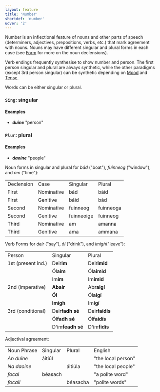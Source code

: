 ```yaml
---
layout: feature
title: 'Number'
shortdef: 'number'
udver: '2'
---
```


Number is an inflectional feature of nouns and other parts of speech (determiners, adjectives, prepositions, verbs, etc.) that mark agreement with nouns. Nouns may have different singular and plural forms in each case (see [Form]() for more on the noun declensions).

Verb endings frequently synthesise to show number and person. The first person singular and plural are always synthetic, while the other paradigms (except 3rd person singular) can be synthetic depending on [Mood]() and [Tense]().

Words can be either singular or plural.

### <a name="Sing">`Sing`</a>: singular

#### Examples

* _<b>duine</b>_ "person"

### <a name="Plur">`Plur`</a>: plural

#### Examples

* _<b>daoine</b>_ "people"

Noun forms in singular and plural for _bád_ ("boat"), _fuinneog_ ("window"), and _am_ ("time"):
<table>
<tr><td>Declension</td><td>Case</td><td>Singular</td><td>Plural</td></tr>
<tr><td>First</td><td>Nominative</td><td>bád</td><td>báid</td></tr>
<tr><td>First</td><td>Genitive</td><td>báid</td><td>bád</td></tr>
<tr><td>Second</td><td>Nominative</td><td>fuinneog</td><td>fuinneoga</td></tr>
<tr><td>Second</td><td>Genitive</td><td>fuinneoige</td><td>fuinneog</td></tr>
<tr><td>Third</td><td>Nominative</td><td>am</td><td>amanna</td></tr>
<tr><td>Third</td><td>Genitive</td><td>ama</td><td>ammana</td></tr>
</table>

Verb Forms for _deir_ ("say"), _ól_ ("drink"), and _imigh_("leave"):
<table>
<tr><td>Person</td><td>Singular</td><td>Plural</td></tr>
<tr><td>1st (present ind.)</td><td>Deir<b>im</b></td><td>Deir<b>imid</b></td></tr>
<tr><td></td><td>Ól<b>aim</b></td><td>Ól<b>aimid</b></td></tr>
<tr><td></td><td>Im<b>ím</b></td><td>Im<b>ímid</b></td></tr>
<tr><td>2nd (imperative)</td><td><b>Abair</b></td><td>Ab<b>raigí</b></td></tr>
<tr><td></td><td><b>Ól</b></td><td>Ól<b>aigí</b></td></tr>
<tr><td></td><td><b>Imigh</b></td><td>Im<b>ígí</b></td></tr>
<tr><td>3rd (conditional)</td><td>Deir<b>fadh sé</b></td><td>Deir<b>faidís</b></td></tr>
<tr><td></td><td>Ól<b>fadh sé</b></td><td>Ól<b>faidís</b></td></tr>
<tr><td></td><td>D'im<b>feadh sé</b></td><td>D'im<b>fidís</b></td></tr>
</table>

Adjectival agreement:
<table>
<tr><td>Noun Phrase</td><td>Singular</td><td>Plural</td><td>English</td></tr>
<tr><td><em>An duine</em></td><td>áitiúl</td><td></td><td>"the local person"</td></tr><tr>
<td><em>Na daoine</em></td><td></td><td>áitiúla</td><td>"the local people"</td></tr>
<tr><td><em>focal</em></td><td>béasach</td><td></td><td>"a polite word"</td></tr>
<tr><td><em>focail</em></td><td></td><td>béasacha</td><td>"polite words"</td></tr>
</table>

<!-- Interlanguage links updated Ne 5. května 2024, 18:20:06 CEST -->

